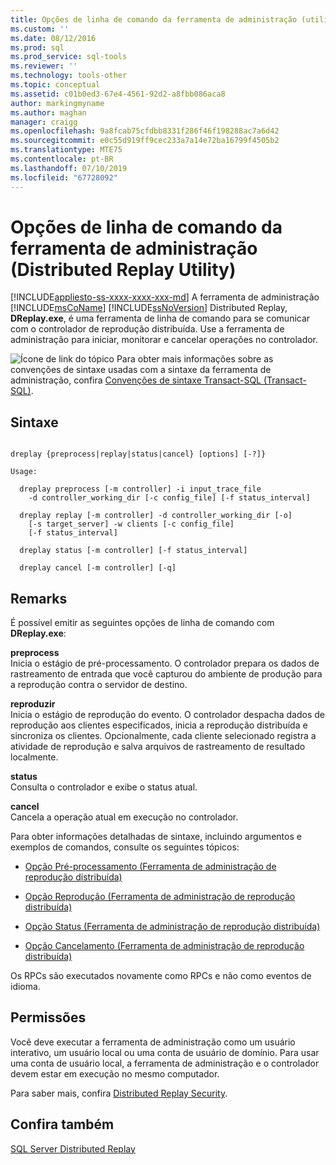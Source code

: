 ```yaml
---
title: Opções de linha de comando da ferramenta de administração (utilitário Distributed Replay) | Microsoft Docs
ms.custom: ''
ms.date: 08/12/2016
ms.prod: sql
ms.prod_service: sql-tools
ms.reviewer: ''
ms.technology: tools-other
ms.topic: conceptual
ms.assetid: c01b0ed3-67e4-4561-92d2-a8fbb086aca8
author: markingmyname
ms.author: maghan
manager: craigg
ms.openlocfilehash: 9a8fcab75cfdbb8331f286f46f198288ac7a6d42
ms.sourcegitcommit: e0c55d919ff9cec233a7a14e72ba16799f4505b2
ms.translationtype: MTE75
ms.contentlocale: pt-BR
ms.lasthandoff: 07/10/2019
ms.locfileid: "67728092"
---
```

# <a name="administration-tool-command-line-options-distributed-replay-utility"></a>Opções de linha de comando da ferramenta de administração (Distributed Replay Utility)
[!INCLUDE[appliesto-ss-xxxx-xxxx-xxx-md](../../includes/appliesto-ss-xxxx-xxxx-xxx-md.md)]
  A ferramenta de administração [!INCLUDE[msCoName](../../includes/msconame-md.md)] [!INCLUDE[ssNoVersion](../../includes/ssnoversion-md.md)] Distributed Replay, **DReplay.exe**, é uma ferramenta de linha de comando para se comunicar com o controlador de reprodução distribuída. Use a ferramenta de administração para iniciar, monitorar e cancelar operações no controlador.  
  
 ![Ícone de link do tópico](../../database-engine/configure-windows/media/topic-link.gif "Ícone de link do tópico") Para obter mais informações sobre as convenções de sintaxe usadas com a sintaxe da ferramenta de administração, confira [Convenções de sintaxe Transact-SQL &#40;Transact-SQL&#41;](../../t-sql/language-elements/transact-sql-syntax-conventions-transact-sql.md).  
  
## <a name="syntax"></a>Sintaxe  
  
```  
  
dreplay {preprocess|replay|status|cancel} [options] [-?]}  
  
Usage:  
  
  dreplay preprocess [-m controller] -i input_trace_file  
    -d controller_working_dir [-c config_file] [-f status_interval]  
  
  dreplay replay [-m controller] -d controller_working_dir [-o]  
    [-s target_server] -w clients [-c config_file]  
    [-f status_interval]  
  
  dreplay status [-m controller] [-f status_interval]  
  
  dreplay cancel [-m controller] [-q]   
```  
  
## <a name="remarks"></a>Remarks  
 É possível emitir as seguintes opções de linha de comando com **DReplay.exe**:  
  
 **preprocess**  
 Inicia o estágio de pré-processamento. O controlador prepara os dados de rastreamento de entrada que você capturou do ambiente de produção para a reprodução contra o servidor de destino.  
  
 **reproduzir**  
 Inicia o estágio de reprodução do evento. O controlador despacha dados de reprodução aos clientes especificados, inicia a reprodução distribuída e sincroniza os clientes. Opcionalmente, cada cliente selecionado registra a atividade de reprodução e salva arquivos de rastreamento de resultado localmente.  
  
 **status**  
 Consulta o controlador e exibe o status atual.  
  
 **cancel**  
 Cancela a operação atual em execução no controlador.  
  
 Para obter informações detalhadas de sintaxe, incluindo argumentos e exemplos de comandos, consulte os seguintes tópicos:  
  
-   [Opção Pré-processamento &#40;Ferramenta de administração de reprodução distribuída&#41;](../../tools/distributed-replay/preprocess-option-distributed-replay-administration-tool.md)  
  
-   [Opção Reprodução &#40;Ferramenta de administração de reprodução distribuída&#41;](../../tools/distributed-replay/replay-option-distributed-replay-administration-tool.md)  
  
-   [Opção Status &#40;Ferramenta de administração de reprodução distribuída&#41;](../../tools/distributed-replay/status-option-distributed-replay-administration-tool.md)  
  
-   [Opção Cancelamento &#40;Ferramenta de administração de reprodução distribuída&#41;](../../tools/distributed-replay/cancel-option-distributed-replay-administration-tool.md)  
  
 Os RPCs são executados novamente como RPCs e não como eventos de idioma.  
  
## <a name="permissions"></a>Permissões  
 Você deve executar a ferramenta de administração como um usuário interativo, um usuário local ou uma conta de usuário de domínio. Para usar uma conta de usuário local, a ferramenta de administração e o controlador devem estar em execução no mesmo computador.  
  
 Para saber mais, confira [Distributed Replay Security](../../tools/distributed-replay/distributed-replay-security.md).  
  
## <a name="see-also"></a>Confira também  
 [SQL Server Distributed Replay](../../tools/distributed-replay/sql-server-distributed-replay.md)  
  
  
